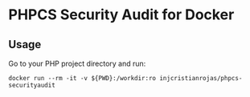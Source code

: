 # PHPCS Security Audit for Docker

## Usage

Go to your PHP project directory and run:

```Shell
docker run --rm -it -v ${PWD}:/workdir:ro injcristianrojas/phpcs-securityaudit
```
